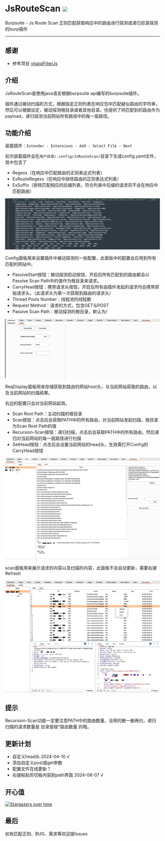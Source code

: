 # JsRouteScan <img src="https://komarev.com/ghpvc/?username=JsRouteScan" />
Burpsuite - Js Route Scan 正则匹配获取响应中的路由进行探测或递归目录探测的burp插件

***



## 感谢

* 参考项目 [yitaiqiFilterJs](https://github.com/fKzhangsa/FilterJs)

## 介绍

JsRouteScan是使用java语言根据burpsuite api编写的burpsuite插件。

插件通过被动扫描的方式，根据指定正则列表在响应包中匹配疑似路由的字符串，然后可以根据设定，被动探测根目录或者其他目录。也提供了将匹配到的路由作为payload，递归探测当前网站所有路径中的每一层路径。

## 功能介绍

装载插件：``` Extender - Extensions - Add - Select File - Next ```

初次装载插件会在```用户目录/.config/JsRouteScan/```目录下生成config.yaml文件，其中包含了 

* Regexs（在响应中匹配路由的正则表达式列表）
* ExRouteRegexs（在响应中排除路由的正则表达式列表）
* ExSuffix（排除匹配相应的后缀列表，符合列表中后缀的请求将不会在响应中匹配路由）

<img src="./img/yaml.jpg">

Config面板用来设置插件中被动探测的一些配置，此面板中的配置会应用到所有匹配的网站中。

* PassiveStart按钮：被动探测启动按钮，开启后所有匹配到的路由都会以Passive Scan Path中的值作为根目录来请求。
* CarryHead按钮：携带请求头按钮，开启后所有由插件发起的请求均会携带原始请求头。（此请求头为第一次获取到路由的请求头）
* Thread Pools Number：线程池的线程数
* Request Method：请求的方式，包含GET与POST
* Passive Scan Path：被动探测的根目录，默认为/

<img src="./img/config.jpg">

ReqDisplay面板用来存储获取到路由的网站host头，与当前网站获取的路由，以及当前网站的扫描结果。

右边的配置只会对当前网站起效。

* Scan Root Path：主动扫描的根目录
* Scan按钮：点击后会获取PATH中的所有路由，对当前网站发起扫描，根目录为Scan Root Path的值
* Recursion-Scan按钮：递归扫描，点击后会获取PATH中的所有路由，然后递归对当前网站的每一层路径进行扫描
* SetHead按钮：点击后会设置当前网站的head头，生效需打开Config的CarryHead按钮

<img src="./img/ReqDisplay.jpg">

scan面板用来展示请求的内容以及扫描的内容，此面板不会自动更新，需要右键Refresh

<img src="./img/scan.jpg">

## 提示

​	Recursion-Scan功能一定要注意PATH中的路由数量，没用的删一删再扫，递归扫描的请求数量是 目录层级*路由数量 的哦。
## 更新计划
* 自定义head头 2024-04-10 √
* 添加自定义post或get参数
* 配置文件在线更新？
* 右键粘贴剪切板内容到path界面 2024-06-07 √

## 开心值

[![Stargazers over time](https://starchart.cc/F6JO/JsRouteScan.svg?variant=adaptive)](https://starchart.cc/F6JO/JsRouteScan)

## 最后
如有匹配正则、BUG、需求等欢迎提Issues


